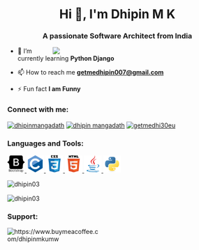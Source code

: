 <h1 align="center">Hi 👋, I'm   Dhipin M K</h1>
<h3 align="center">A passionate Software Architect from India</h3>



<p align="left"> <img src="https://camo.githubusercontent.com/bebb8c335f407e6f31ed9da75ebecc86cebc8941efae0ec924b6903b3fbb94c5/68747470733a2f2f63646e2e6472696262626c652e636f6d2f75736572732f313537393332322f73637265656e73686f74732f363538373237332f626c75655f626f795f747970696e675f6e6f74686f756768742e676966"  align="right" width="400"> </p>

- 🌱 I’m currently learning **Python Django**

- 📫 How to reach me **getmedhipin007@gmail.com**

- ⚡ Fun fact **I am Funny**

<h3 align="left">Connect with me:</h3>
<p align="left">
<a href="https://linkedin.com/in/dhipinmangadath" target="blank"><img align="center" src="https://raw.githubusercontent.com/rahuldkjain/github-profile-readme-generator/master/src/images/icons/Social/linked-in-alt.svg" alt="dhipinmangadath" height="30" width="40" /></a>
<a href="https://instagram.com/dhipin mangadath" target="blank"><img align="center" src="https://raw.githubusercontent.com/rahuldkjain/github-profile-readme-generator/master/src/images/icons/Social/instagram.svg" alt="dhipin mangadath" height="30" width="40" /></a>
<a href="https://auth.geeksforgeeks.org/user/getmedhi30eu" target="blank"><img align="center" src="https://raw.githubusercontent.com/rahuldkjain/github-profile-readme-generator/master/src/images/icons/Social/geeks-for-geeks.svg" alt="getmedhi30eu" height="30" width="40" /></a>
</p>

<h3 align="left">Languages and Tools:</h3>
<p align="left"> <a href="https://getbootstrap.com" target="_blank" rel="noreferrer"> <img src="https://raw.githubusercontent.com/devicons/devicon/master/icons/bootstrap/bootstrap-plain-wordmark.svg" alt="bootstrap" width="40" height="40"/> </a> <a href="https://www.cprogramming.com/" target="_blank" rel="noreferrer"> <img src="https://raw.githubusercontent.com/devicons/devicon/master/icons/c/c-original.svg" alt="c" width="40" height="40"/> </a> <a href="https://www.w3schools.com/css/" target="_blank" rel="noreferrer"> <img src="https://raw.githubusercontent.com/devicons/devicon/master/icons/css3/css3-original-wordmark.svg" alt="css3" width="40" height="40"/> </a> <a href="https://www.w3.org/html/" target="_blank" rel="noreferrer"> <img src="https://raw.githubusercontent.com/devicons/devicon/master/icons/html5/html5-original-wordmark.svg" alt="html5" width="40" height="40"/> </a> <a href="https://www.java.com" target="_blank" rel="noreferrer"> <img src="https://raw.githubusercontent.com/devicons/devicon/master/icons/java/java-original.svg" alt="java" width="40" height="40"/> </a> <a href="https://www.python.org" target="_blank" rel="noreferrer"> <img src="https://raw.githubusercontent.com/devicons/devicon/master/icons/python/python-original.svg" alt="python" width="40" height="40"/> </a> </p>

<p><img align="center" src="https://github-readme-stats.vercel.app/api/top-langs?username=dhipin03&show_icons=true&locale=en&layout=compact" alt="dhipin03" /></p>

<p><img align="center" src="https://github-readme-streak-stats.herokuapp.com/?user=dhipin03&" alt="dhipin03" /></p>
<h3 align="left">Support:</h3>
<p><a href="https://www.buymeacoffee.com/https://www.buymeacoffee.com/dhipinmkumw"> <img align="left" src="https://cdn.buymeacoffee.com/buttons/v2/default-yellow.png" height="50" width="210" alt="https://www.buymeacoffee.com/dhipinmkumw" /></a></p><br><br>
